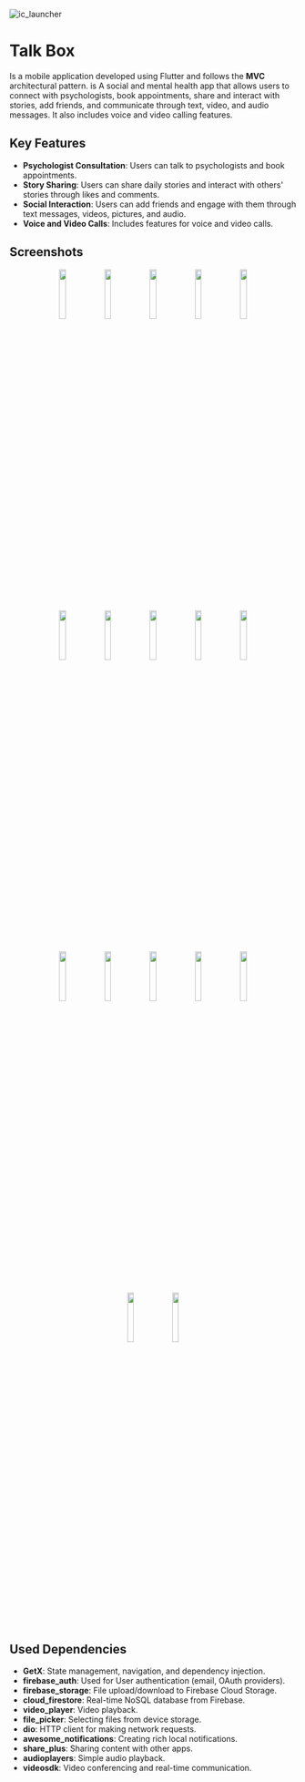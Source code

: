 ![ic_launcher](https://github.com/user-attachments/assets/c31f3bb4-fa0e-4580-9e57-535453425c23)

# Talk Box

Is a mobile application developed using Flutter and follows the **MVC** architectural pattern. is A social and mental health app that allows users to connect with psychologists, book appointments, share and interact with stories, add friends, and communicate through text, video, and audio messages. It also includes voice and video calling features.


## Key Features

* **Psychologist Consultation**: Users can talk to psychologists and book appointments.
* **Story Sharing**: Users can share daily stories and interact with others' stories through likes and comments.
* **Social Interaction**: Users can add friends and engage with them through text messages, videos, pictures, and audio.
* **Voice and Video Calls**: Includes features for voice and video calls.

## Screenshots
<p align="center">
  <img src="https://github.com/user-attachments/assets/27623ab5-e9e1-4b9e-80f8-ec190099a970" width="15%" />
  <img src="https://github.com/user-attachments/assets/2cdb7303-2150-4f8b-8852-4dcb50b11c49" width="15%" />
  <img src="https://github.com/user-attachments/assets/3c5493cd-837e-4b80-a07b-a66a52c0eb93" width="15%" />
  <img src="https://github.com/user-attachments/assets/21f8b37a-6979-4681-a3b8-6ff89d721c00" width="15%"/>
  <img src="https://github.com/user-attachments/assets/5ce263a0-f34e-4778-b6e8-07c64fd8bd22" width="15%" />
</p>
<p align="center">
  <img src="https://github.com/user-attachments/assets/7b724a4d-b38c-44e4-906b-4570941438ee" width="15%" />
  <img src="https://github.com/user-attachments/assets/c6182dbc-98c9-4f9f-9355-8e9619bb9aaf" width="15%" />
  <img src="https://github.com/user-attachments/assets/670e82fc-e876-41cc-86af-236f5b2c989d" width="15%" />
  <img src="https://github.com/user-attachments/assets/90d16f35-99dc-4076-b00b-9038dee9f6f2" width="15%"/>
  <img src="https://github.com/user-attachments/assets/3385f582-1282-4415-a7df-880f4dae54b4" width="15%" />
</p>
<p align="center">
  <img src="https://github.com/user-attachments/assets/0ceaee69-84be-4477-bc58-18a5b0dea8ed" width="15%" />
  <img src="https://github.com/user-attachments/assets/bec695b9-331b-4601-8863-a5cb6f4f7d88" width="15%" />
  <img src="https://github.com/user-attachments/assets/b8c1865e-de41-45c7-9188-0b3a47b3727f" width="15%" />
  <img src="https://github.com/user-attachments/assets/0ce37fd0-8102-45d5-a1da-6d05598e237d" width="15%"/>
  <img src="https://github.com/user-attachments/assets/c2857d0b-6cac-496d-8bd5-2d9a2c2903d3" width="15%" />
</p>
<p align="center">
  <img src="https://github.com/user-attachments/assets/55db60c4-c9ea-4e64-a04c-a82d3971397a" width="15%" />
  <img src="https://github.com/user-attachments/assets/7266720c-7356-4901-8da6-9ffe620f2c98" width="15%" />

</p>

## Used Dependencies 
* **GetX**: State management, navigation, and dependency injection.
* **firebase_auth**: Used for User authentication (email, OAuth providers).
* **firebase_storage**: File upload/download to Firebase Cloud Storage.
* **cloud_firestore**: Real-time NoSQL database from Firebase.
* **video_player**: Video playback.
* **file_picker**: Selecting files from device storage.
* **dio**:  HTTP client for making network requests.
* **awesome_notifications**: Creating rich local notifications.
* **share_plus**: Sharing content with other apps.
* **audioplayers**: Simple audio playback.
* **videosdk**: Video conferencing and real-time communication.

